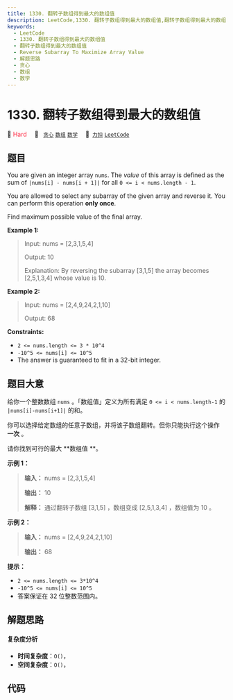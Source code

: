 ```yaml
---
title: 1330. 翻转子数组得到最大的数组值
description: LeetCode,1330. 翻转子数组得到最大的数组值,翻转子数组得到最大的数组值,Reverse Subarray To Maximize Array Value,解题思路,贪心,数组,数学
keywords:
  - LeetCode
  - 1330. 翻转子数组得到最大的数组值
  - 翻转子数组得到最大的数组值
  - Reverse Subarray To Maximize Array Value
  - 解题思路
  - 贪心
  - 数组
  - 数学
---
```


# 1330. 翻转子数组得到最大的数组值

🔴 <font color=#ff334b>Hard</font>&emsp; 🔖&ensp; [`贪心`](/tag/greedy.md) [`数组`](/tag/array.md) [`数学`](/tag/math.md)&emsp; 🔗&ensp;[`力扣`](https://leetcode.cn/problems/reverse-subarray-to-maximize-array-value) [`LeetCode`](https://leetcode.com/problems/reverse-subarray-to-maximize-array-value)

## 题目

You are given an integer array `nums`. The _value_ of this array is defined as
the sum of `|nums[i] - nums[i + 1]|` for all `0 <= i < nums.length - 1`.

You are allowed to select any subarray of the given array and reverse it. You
can perform this operation **only once**.

Find maximum possible value of the final array.



**Example 1:**

> Input: nums = [2,3,1,5,4]
> 
> Output: 10
> 
> Explanation: By reversing the subarray [3,1,5] the array becomes [2,5,1,3,4] whose value is 10.

**Example 2:**

> Input: nums = [2,4,9,24,2,1,10]
> 
> Output: 68

**Constraints:**

  * `2 <= nums.length <= 3 * 10^4`
  * `-10^5 <= nums[i] <= 10^5`
  * The answer is guaranteed to fit in a 32-bit integer.


## 题目大意

给你一个整数数组 `nums` 。「数组值」定义为所有满足 `0 <= i < nums.length-1` 的 `|nums[i]-nums[i+1]|`
的和。

你可以选择给定数组的任意子数组，并将该子数组翻转。但你只能执行这个操作 **一次** 。

请你找到可行的最大 **数组值  **。



**示例 1：**

> 
> 
> 
> 
> 
> **输入：** nums = [2,3,1,5,4]
> 
> **输出：** 10
> 
> **解释：** 通过翻转子数组 [3,1,5] ，数组变成 [2,5,1,3,4] ，数组值为 10 。
> 
> 

**示例 2：**

> 
> 
> 
> 
> 
> **输入：** nums = [2,4,9,24,2,1,10]
> 
> **输出：** 68
> 
> 



**提示：**

  * `2 <= nums.length <= 3*10^4`
  * `-10^5 <= nums[i] <= 10^5`
  * 答案保证在 32 位整数范围内。


## 解题思路

#### 复杂度分析

- **时间复杂度**：`O()`，
- **空间复杂度**：`O()`，

## 代码

```javascript

```